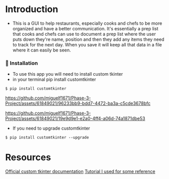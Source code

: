 # **Introduction**

- This is a GUI to help restaurants, especially cooks and chefs to be more organized and have a better communication. It's essentially a prep list that cooks and chefs can use to document a prep list where the user puts down they're name, position and then they add any items they need to track for the next day. When you save it will keep all that data in a file where it can easily be seen.

### :electric_plug: Installation

- To use this app you will need to install custom tkinter
- in your terminal pip install customtkinter

```
$ pip install customtkinter
```



https://github.com/miguelf1671/Phase-3-Project/assets/61849021/96233bb9-bdd7-4472-ba3a-c5cde3678bfc



https://github.com/miguelf1671/Phase-3-Project/assets/61849021/19e9d9e1-e2a0-4ff4-a06d-74a1871dbe53

- If you need to upgrade customtkinter

```
$ pip install customtkinter --upgrade
```

# Resources

[Official custom tkinter documentation](https://customtkinter.tomschimansky.com/documentation/)
[Tutorial I used for some reference](https://www.youtube.com/watch?v=NTa-3dXD3EY)

